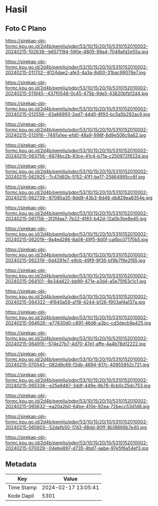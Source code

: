 # Hasil

## Foto C Plano

https://sirekap-obj-formc.kpu.go.id/2d4b/pemilu/pdpr/53/10/15/20/10/5310152010002-20240215-102638--b6571194-590e-4805-99a4-7049afd2e55a.jpg

https://sirekap-obj-formc.kpu.go.id/2d4b/pemilu/pdpr/53/10/15/20/10/5310152010002-20240215-011702--8124dae2-afe3-4a3a-8d00-31bac99078e7.jpg

https://sirekap-obj-formc.kpu.go.id/2d4b/pemilu/pdpr/53/10/15/20/10/5310152010002-20240215-011945--437f0548-0c45-475b-9de5-43820bfbf2d4.jpg

https://sirekap-obj-formc.kpu.go.id/2d4b/pemilu/pdpr/53/10/15/20/10/5310152010002-20240215-012559--43a66993-2ed7-44d0-8f93-bc5a5b292ac9.jpg

https://sirekap-obj-formc.kpu.go.id/2d4b/pemilu/pdpr/53/10/15/20/10/5310152010002-20240215-012916--7497a1ee-efd0-48a9-998f-8d9e506c9a62.jpg

https://sirekap-obj-formc.kpu.go.id/2d4b/pemilu/pdpr/53/10/15/20/10/5310152010002-20240215-063756--6874bc2b-83ce-41c4-b71a-c250972f822d.jpg

https://sirekap-obj-formc.kpu.go.id/2d4b/pemilu/pdpr/53/10/15/20/10/5310152010002-20240215-062925--7c47d92b-5152-41f1-be17-25864995cc6f.jpg

https://sirekap-obj-formc.kpu.go.id/2d4b/pemilu/pdpr/53/10/15/20/10/5310152010002-20240215-062739--87085a35-8dd9-43b3-8d48-db829ea8354e.jpg

https://sirekap-obj-formc.kpu.go.id/2d4b/pemilu/pdpr/53/10/15/20/10/5310152010002-20240215-061758--3f2fdaa7-7b22-4f83-b42d-12a0b3be8e45.jpg

https://sirekap-obj-formc.kpu.go.id/2d4b/pemilu/pdpr/53/10/15/20/10/5310152010002-20240215-062019--9a4ed286-8a08-49f5-8d0f-ca6bc07170b5.jpg

https://sirekap-obj-formc.kpu.go.id/2d4b/pemilu/pdpr/53/10/15/20/10/5310152010002-20240215-062319--6d4291e7-e9cb-49f9-9f36-bf9b7f9e2f85.jpg

https://sirekap-obj-formc.kpu.go.id/2d4b/pemilu/pdpr/53/10/15/20/10/5310152010002-20240215-064101--8e34d422-bb99-471e-a3d4-a5e75f63c1c1.jpg

https://sirekap-obj-formc.kpu.go.id/2d4b/pemilu/pdpr/53/10/15/20/10/5310152010002-20240215-064322--4f640a59-a118-4244-b126-f903af4a137a.jpg

https://sirekap-obj-formc.kpu.go.id/2d4b/pemilu/pdpr/53/10/15/20/10/5310152010002-20240215-064626--e77430d0-c891-46d6-a3bc-cd3decb9a425.jpg

https://sirekap-obj-formc.kpu.go.id/2d4b/pemilu/pdpr/53/10/15/20/10/5310152010002-20240215-064915--574e27b7-4d70-47e1-affe-4a4b78d12222.jpg

https://sirekap-obj-formc.kpu.go.id/2d4b/pemilu/pdpr/53/10/15/20/10/5310152010002-20240215-070543--082d9c69-f2db-4694-817c-40955952c721.jpg

https://sirekap-obj-formc.kpu.go.id/2d4b/pemilu/pdpr/53/10/15/20/10/5310152010002-20240215-065336--e25e8487-3ddf-449e-9b78-8cb0c25dc753.jpg

https://sirekap-obj-formc.kpu.go.id/2d4b/pemilu/pdpr/53/10/15/20/10/5310152010002-20240215-065632--ea20a2b0-64be-410e-92ea-72becc53d1d6.jpg

https://sirekap-obj-formc.kpu.go.id/2d4b/pemilu/pdpr/53/10/15/20/10/5310152010002-20240215-065803--52dafb50-17d3-48dd-80ff-8b18866b7e40.jpg

https://sirekap-obj-formc.kpu.go.id/2d4b/pemilu/pdpr/53/10/15/20/10/5310152010002-20240215-070029--04ebe897-d735-4bd7-aabe-97e5f6a54ef3.jpg


## Metadata

| Key        | Value               |
| ---------- | ------------------- |
| Time Stamp | 2024-02-17 13:05:41 |
| Kode Dapil | 5301                |



